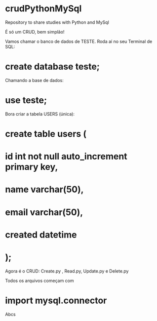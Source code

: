 # crudPythonMySql

Repository to share studies with Python and MySql

É só um CRUD, bem simplão!

Vamos chamar o banco de dados de TESTE.
Roda aí no seu Terminal de SQL:

# create database teste;

Chamando a base de dados:

# use teste;

Bora criar a tabela USERS (única):

# create table users (
#   id int not null auto_increment primary key,
#   name varchar(50),
#   email varchar(50),
#   created datetime 
# );

Agora é o CRUD: Create.py , Read.py, Update.py e Delete.py

Todos os arquivos começam com
# import mysql.connector

Abcs